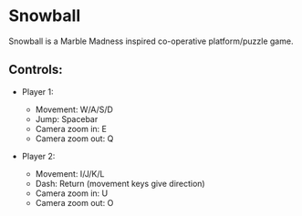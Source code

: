 # Snowball
Snowball is a Marble Madness inspired co-operative platform/puzzle game.

## Controls:
* Player 1:
  * Movement: W/A/S/D
  * Jump: Spacebar
  * Camera zoom in: E
  * Camera zoom out: Q
  
* Player 2:
  * Movement: I/J/K/L
  * Dash: Return (movement keys give direction)
  * Camera zoom in: U
  * Camera zoom out: O
